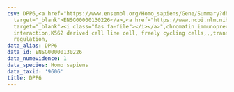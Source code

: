 ```yaml
---
csv: DPP6,<a href="https://www.ensembl.org/Homo_sapiens/Gene/Summary?db=core;g=ENSG00000130226"
  target="_blank">ENSG00000130226</a>,<a href="https://www.ncbi.nlm.nih.gov/pubmed/23959860"
  target="_blank"><i class="fas fa-file"></i></a>",chromatin immunoprecipitation assay,direct
  interaction,K562 derived cell line cell, freely cycling cells,,,transcriptional
  regulation,
data_alias: DPP6
data_id: ENSG00000130226
data_numevidence: 1
data_species: Homo sapiens
data_taxid: '9606'
title: DPP6
---
```

